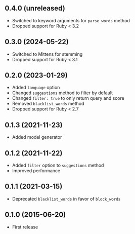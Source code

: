 ## 0.4.0 (unreleased)

- Switched to keyword arguments for `parse_words` method
- Dropped support for Ruby < 3.2

## 0.3.0 (2024-05-22)

- Switched to Mittens for stemming
- Dropped support for Ruby < 3.1

## 0.2.0 (2023-01-29)

- Added `language` option
- Changed `suggestions` method to filter by default
- Changed `filter: true` to only return query and score
- Removed `blacklist_words` method
- Dropped support for Ruby < 2.7

## 0.1.3 (2021-11-23)

- Added model generator

## 0.1.2 (2021-11-22)

- Added `filter` option to `suggestions` method
- Improved performance

## 0.1.1 (2021-03-15)

- Deprecated `blacklist_words` in favor of `block_words`

## 0.1.0 (2015-06-20)

- First release
